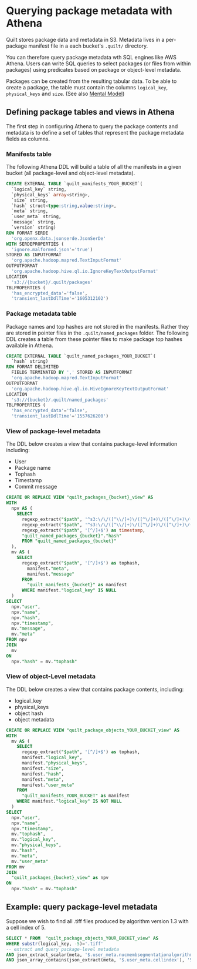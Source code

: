 # Querying package metadata with Athena
Quilt stores package data and metadata in S3. Metadata lives in a per-package manifest file
in a each bucket's `.quilt/` directory.

You can therefore query package metadata wth SQL engines like AWS Athena.
Users can write SQL queries to select packages (or files from within packages)
using predicates based on package or object-level metadata.

Packages can be created from the resulting tabular data.
To be able to create a package,
the table must contain the columns `logical_key`, `physical_keys` and `size`.
(See also [Mental Model](https://docs.quiltdata.com/mentalmodel))

## Defining package tables and views in Athena
The first step in configuring Athena to query the package contents and metadata
is to define a set of tables that represent the package metadata fields as columns.

### Manifests table
The following Athena DDL will build a table of all the manifests in a given bucket
(all package-level and object-level metadata). 

```sql
CREATE EXTERNAL TABLE `quilt_manifests_YOUR_BUCKET`(
  `logical_key` string, 
  `physical_keys` array<string>, 
  `size` string, 
  `hash` struct<type:string,value:string>, 
  `meta` string, 
  `user_meta` string, 
  `message` string, 
  `version` string)
ROW FORMAT SERDE 
  'org.openx.data.jsonserde.JsonSerDe' 
WITH SERDEPROPERTIES ( 
  'ignore.malformed.json'='true') 
STORED AS INPUTFORMAT 
  'org.apache.hadoop.mapred.TextInputFormat' 
OUTPUTFORMAT 
  'org.apache.hadoop.hive.ql.io.IgnoreKeyTextOutputFormat'
LOCATION
  's3://{bucket}/.quilt/packages'
TBLPROPERTIES (
  'has_encrypted_data'='false', 
  'transient_lastDdlTime'='1605312102')
```

### Package metadata table
Package names and top hashes are not stored in the manifests. Rather they are stored in pointer files in the `.quilt/named_packages` folder.
The following DDL creates a table from these pointer files to make package
top hashes available in Athena.

```sql
CREATE EXTERNAL TABLE `quilt_named_packages_YOUR_BUCKET`(
  `hash` string)
ROW FORMAT DELIMITED 
  FIELDS TERMINATED BY ',' STORED AS INPUTFORMAT 
  'org.apache.hadoop.mapred.TextInputFormat' 
OUTPUTFORMAT 
  'org.apache.hadoop.hive.ql.io.HiveIgnoreKeyTextOutputFormat'
LOCATION
  's3://{bucket}/.quilt/named_packages'
TBLPROPERTIES (
  'has_encrypted_data'='false', 
  'transient_lastDdlTime'='1557626200')
```

### View of package-level metadata
The DDL below creates a view that contains package-level information including: 
* User
* Package name
* Tophash
* Timestamp
* Commit message

```sql
CREATE OR REPLACE VIEW "quilt_packages_{bucket}_view" AS
WITH
  npv AS (
    SELECT
      regexp_extract("$path", '^s3:\/\/([^\\/]+)\/([^\/]+)\/([^\/]+)\/([^\/]+)', 4) as user,
      regexp_extract("$path", '^s3:\/\/([^\\/]+)\/([^\/]+)\/([^\/]+)\/([^\/]+)\/([^\/]+)', 5) as name,
      regexp_extract("$path", '[^/]+$') as timestamp,
      "quilt_named_packages_{bucket}"."hash"
      FROM "quilt_named_packages_{bucket}"
  ),
  mv AS (
    SELECT
      regexp_extract("$path", '[^/]+$') as tophash,
        manifest."meta",
        manifest."message"
      FROM
        "quilt_manifests_{bucket}" as manifest
      WHERE manifest."logical_key" IS NULL
  )
SELECT
  npv."user",
  npv."name",
  npv."hash",
  npv."timestamp",
  mv."message",
  mv."meta"
FROM npv
JOIN
  mv
ON
  npv."hash" = mv."tophash" 
```

### View of object-Level metadata
The DDL below creates a view that contains package contents, including:
* logical_key
* physical_keys
* object hash
* object metadata

```sql
CREATE OR REPLACE VIEW "quilt_package_objects_YOUR_BUCKET_view" AS
WITH
  mv AS (
    SELECT
      regexp_extract("$path", '[^/]+$') as tophash,
      manifest."logical_key",
      manifest."physical_keys",
      manifest."size",
      manifest."hash",
      manifest."meta",
      manifest."user_meta"
    FROM
      "quilt_manifests_YOUR_BUCKET" as manifest
    WHERE manifest."logical_key" IS NOT NULL
  )
SELECT
  npv."user",
  npv."name",
  npv."timestamp",
  mv."tophash",
  mv."logical_key",
  mv."physical_keys",
  mv."hash",
  mv."meta",
  mv."user_meta"
FROM mv
JOIN
  "quilt_packages_{bucket}_view" as npv
ON
  npv."hash" = mv."tophash"
```

## Example: query package-level metadata

Suppose we wish to find all .tiff files produced by algorithm version 1.3
with a cell index of 5.

```sql
SELECT * FROM  "quilt_package_objects_YOUR_BUCKET_view" AS
WHERE substr(logical_key, -5)='.tiff'
-- extract and query package-level metadata
AND json_extract_scalar(meta, '$.user_meta.nucmembsegmentationalgorithmversion') LIKE '1.3%'
AND json_array_contains(json_extract(meta, '$.user_meta.cellindex'), '5');
```
